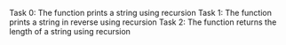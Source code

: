 Task 0: The function prints a string using recursion
Task 1: The function prints a string in reverse using recursion
Task 2: The function returns the length of a string using recursion

